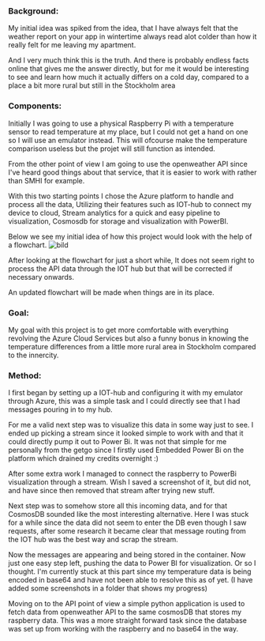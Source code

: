### Background: 


My initial idea was spiked from the idea, that I have always felt that the weather report on your app in wintertime always read alot colder than how it really felt for me leaving my apartment. 

And I very much think this is the truth. And there is probably endless facts online that gives me the answer directly, but for me it would be interesting to see and learn how much it actually differs on a cold day, compared to a place a bit more rural but still in the Stockholm area

### Components:

Initially I was going to use a physical Raspberry Pi with a temperature sensor to read temperature at my place, but I could not get a hand on one so I will use an emulator instead. This will ofcourse make the temperature comparison useless but the projet will still function as intended.

From the other point of view I am going to use the openweather API since I've heard good things about that service, that it is easier to work with rather than SMHI for example.

With this two starting points I chose the Azure platform to handle and process all the data, Utilizing their features such as IOT-hub to connect my device to cloud, Stream analytics for a quick and easy pipeline to visualization, Cosmosdb for storage and visualization with PowerBI.

Below we see my initial idea of how this project would look with the help of a flowchart.
![bild](https://user-images.githubusercontent.com/91683500/207085572-59ba1aeb-cb95-4287-b446-5e4c2a6a725d.png)

After looking at the flowchart for just a short while, It does not seem right to process the API data through the IOT hub but that will be corrected if necessary onwards. 

An updated flowchart will be made when things are in its place.

### Goal:


My goal with this project is to get more comfortable with everything revolving the Azure Cloud Services but also a funny bonus in knowing the temperature differences from a little more rural area in Stockholm compared to the innercity.

### Method:

I first began by setting up a IOT-hub and configuring it with my emulator through Azure, this was a simple task and I could directly see that I had messages pouring in to my hub. 

For me a valid next step was to visualize this data in some way just to see. I ended up picking a stream since it looked simple to work with and that it could directly pump it out to Power Bi. It was not that simple for me personally from the getgo since I firstly used Embedded Power Bi on the platform which drained my credits overnight :)

After some extra work I managed to connect the raspberry to PowerBi visualization through a stream. Wish I saved a screenshot of it, but did not, and have since then removed that stream after trying new stuff.

Next step was to somehow store all this incoming data, and for that CosmosDB sounded like the most interesting alternative. Here I was stuck for a while since the data did not seem to enter the DB even though I saw requests, after some research it became clear that message routing from the IOT hub was the best way and scrap the stream. 

Now the messages are appearing and being stored in the container. Now just one easy step left, pushing the data to Power BI for visualization. Or so I thought. I'm currently stuck at this part since my temperature data is being encoded in base64 and have not been able to resolve this as of yet.
(I have added some screenshots in a folder that shows my progress)

Moving on to the API point of view a simple python application is used to fetch data from openweather API to the same cosmosDB that stores my raspberry data.
This was a more straight forward task since the database was set up from working with the raspberry and no base64 in the way.

